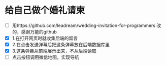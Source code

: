 # 给自己做个婚礼请柬
- [ ] 用https://github.com/leadream/wedding-invitation-for-programmers 改的，感谢万能的github
- [x] 1.在打开网页时就收集后端的留言
- [x] 2.在点击发送弹幕后把这条弹幕放在后端数据库里
- [x] 3.这条弹幕从前端展示出来，不从后端读取
- [ ] 点击按钮调用微信地图，实现导航